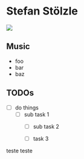 # Stefan Stölzle

![](https://github.com/stoe.png)

## Music
- foo
- bar
- baz

## TODOs
- [ ] do things
  - [ ] sub task 1
    - [ ] sub task 2
    - [ ] task 3



teste teste 

